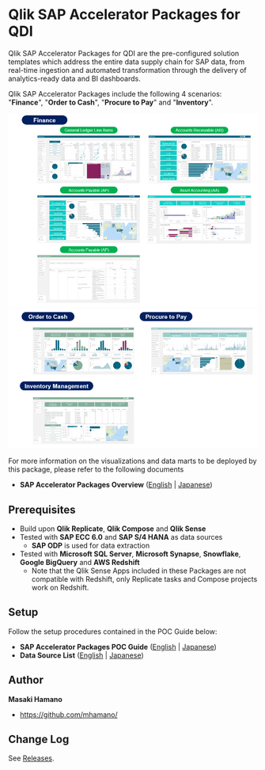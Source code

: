 # Qlik SAP Accelerator Packages for QDI
Qlik SAP Accelerator Packages for QDI are the pre-configured solution templates which address the entire data supply chain for SAP data, from real-time ingestion and automated transformation through the delivery of analytics-ready data and BI dashboards. 

Qlik SAP Accelerator Packages include the following 4 scenarios: "**Finance**", "**Order to Cash**", "**Procure to Pay**" and "**Inventory**".

![sample screenshot](./Documentations/images/top1.png)
![sample screenshot](./Documentations/images/top2.png)

For more information on the visualizations and data marts to be deployed by this package, please refer to the following documents
* **SAP Accelerator Packages Overview** ([English](./Documentations/SAP_Accelerator_Packages_Overview_EN.pdf) | [Japanese](./Documentations/SAP_Accelerator_Packages_Overview_日本語.pdf))

## Prerequisites
* Build upon **Qlik Replicate**, **Qlik Compose** and **Qlik Sense**
* Tested with **SAP ECC 6.0** and **SAP S/4 HANA** as data sources
	* **SAP ODP** is used for data extraction
* Tested with **Microsoft SQL Server**, **Microsoft Synapse**, **Snowflake**, **Google BigQuery** and **AWS Redshift**
	* Note that the Qlik Sense Apps included in these Packages are not compatible with Redshift, only Replicate tasks and Compose projects work on Redshift.
	
## Setup
Follow the setup procedures contained in the POC Guide below:

* **SAP Accelerator Packages POC Guide** ([English](./Documentations/SAP_Accelerator_Packages_POC_Guide_EN_v3.3.pdf) | [Japanese](./Documentations/SAP_Accelerator_Packages_POC_Guide_日本語_v3.3.pdf))
* **Data Source List** ([English](./Documentations/Data_Source_List_EN_v3.3.xlsx) | [Japanese](./Documentations/Data_Source_List_日本語_v3.3.xlsx))

## Author
**Masaki Hamano**
* https://github.com/mhamano/

## Change Log
See [Releases](https://github.com/qlik-japan-presales/Qlik_SAP_Accelerators_For_QDI/releases).
